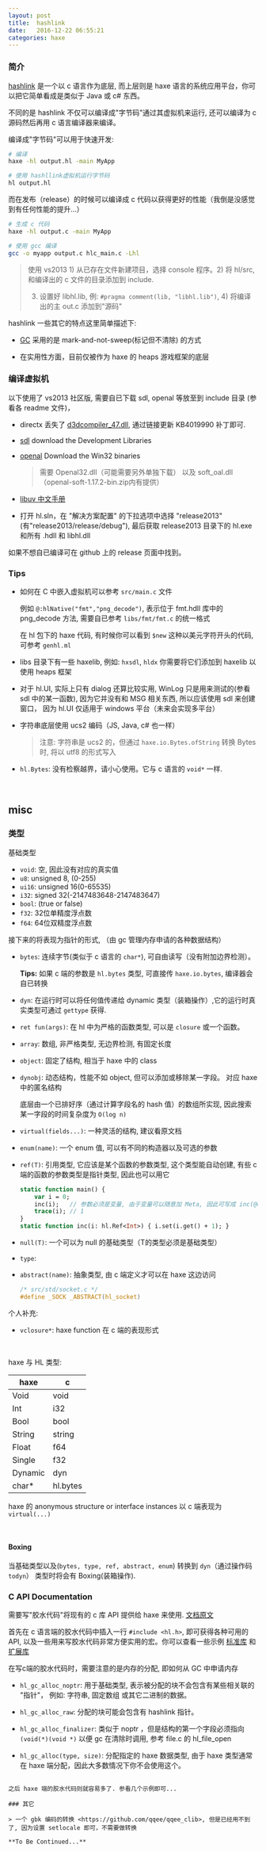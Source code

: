```yaml
---
layout: post
title:	hashlink
date:	2016-12-22 06:55:21
categories: haxe
---
```


### 简介

[hashlink](http://hashlink.haxe.org/) 是一个以 c 语言作为底层, 而上层则是 haxe 语言的系统应用平台，你可以把它简单看成是类似于 Java 或 c# 东西。

不同的是 hashlink 不仅可以编译成"字节码"通过其虚拟机来运行, 还可以编译为 c 源码然后再用 c 语言编译器来编译。

编译成"字节码"可以用于快速开发:

```bash
# 编译
haxe -hl output.hl -main MyApp

# 使用 hashllink虚拟机运行字节码
hl output.hl
```

<!-- more -->

而在发布（release）的时候可以编译成 c 代码以获得更好的性能（我倒是没感觉到有任何性能的提升...）

```bash
# 生成 c 代码
haxe -hl output.c -main MyApp

# 使用 gcc 编译
gcc -o myapp output.c hlc_main.c -Lhl
```

> 使用 vs2013 1) 从已存在文件新建项目，选择 console 程序。2) 将 hl/src, 和编译出的 c 文件的目录添加到 include.
>
> 3) 设置好 libhl.lib, 例: `#pragma comment(lib, "libhl.lib")`, 4) 将编译出的主 out.c 添加到"源码"

hashlink 一些其它的特点这里简单描述下:

* [GC](https://github.com/HaxeFoundation/hashlink/wiki/Notes-on-Garbage-Collector) 采用的是 mark-and-not-sweep(标记但不清除) 的方式

* 在实用性方面，目前仅被作为 haxe 的 heaps 游戏框架的底层

### 编译虚拟机

以下使用了 vs2013 社区版, 需要自已下载 sdl, openal 等放至到 include 目录 (参看各 readme 文件)，

- directx 丢失了 [d3dcompiler_47.dll](http://www.catalog.update.microsoft.com/Search.aspx?q=KB4019990), 通过链接更新 KB4019990 补丁即可.

- [sdl](https://www.libsdl.org/) download the Development Libraries

- [openal](http://openal-soft.org/) Download the Win32 binaries

  > 需要 Openal32.dll（可能需要另外单独下载） 以及 soft_oal.dll（openal-soft-1.17.2-bin.zip内有提供）

- [libuv 中文手册](https://github.com/forhappy/uvbook)

* 打开 hl.sln，在 "解决方案配置" 的下拉选项中选择 "release2013"(有"release2013/release/debug"), 最后获取 release2013 目录下的 hl.exe 和所有 .hdll 和 libhl.dll

如果不想自已编译可在 github 上的 release 页面中找到。

### Tips

* 如何在 C 中嵌入虚拟机可以参考 `src/main.c` 文件

  例如 `@:hlNative("fmt","png_decode")`, 表示位于 fmt.hdll 库中的 png_decode 方法, 需要自已参考 `libs/fmt/fmt.c` 的统一格式

  在 hl 包下的 haxe 代码, 有时候你可以看到 `$new` 这种以美元字符开头的代码, 可参考 `genhl.ml`

* libs 目录下有一些 haxelib, 例如: `hxsdl`, `hldx` 你需要将它们添加到 haxelib 以使用 heaps 框架

* 对于 hl.UI, 实际上只有 dialog 还算比较实用, WinLog 只是用来测试的(参看 sdl 中的某一函数), 因为它并没有和 MSG 相关东西, 所以应该使用 sdl 来创建窗口， 因为 hl.UI 仅适用于 windows 平台（未来会实现多平台）

* 字符串底层使用 ucs2 编码（JS, Java, c# 也一样）

  > 注意: 字符串是 ucs2 的，但通过 `haxe.io.Bytes.ofString` 转换 Bytes 时, 将以 utf8 的形式写入

* `hl.Bytes`: 没有检察越界，请小心使用。它与 c 语言的 `void*` 一样.

&nbsp;
&nbsp;

## misc

### 类型

基础类型

* `void`: 空, 因此没有对应的真实值
* `u8`: unsigned 8, (0-255)
* `ui16`: unsigned 16(0-65535)
* `i32`: signed 32(-2147483648-2147483647)
* `bool`: (true or false)
* `f32`: 32位单精度浮点数
* `f64`: 64位双精度浮点数

接下来的将表现为指针的形式, （由 gc 管理内存申请的各种数据结构）

* `bytes`: 连续字节(类似于 c 语言的 `char*`), 可自由读写（没有附加边界检测）。

  **Tips:** 如果 c 端的参数是 `hl.bytes` 类型, 可直接传 `haxe.io.bytes`, 编译器会自已转换

* `dyn`: 在运行时可以将任何值传递给 dynamic 类型（装箱操作）,它的运行时真实类型可通过 `gettype` 获得.

* `ret fun(args)`: 在 hl 中为严格的函数类型, 可以是 `closure` 或一个函数。

* `array`: 数组, 非严格类型, 无边界检测, 有固定长度

* `object`: 固定了结构, 相当于 haxe 中的 class

* `dynobj`: 动态结构，性能不如 object, 但可以添加或移除某一字段。 对应 haxe 中的匿名结构

  底层由一个已排好序（通过计算字段名的 hash 值）的数组所实现, 因此搜索某一字段的时间复杂度为 `O(log n)`

* `virtual(fields...)`: 一种灵活的结构, 建议看原文档

* `enum(name)`: 一个 enum 值, 可以有不同的构造器以及可选的参数

* `ref(T)`: 引用类型, 它应该是某个函数的参数类型, 这个类型能自动创建, 有些 c 端的函数的参数类型是指针类型, 因此也可以用它

   ```haxe
   static function main() {
       var i = 0;
       inc(i);   // 参数必须是变量, 由于变量可以随意加 Meta, 因此可写成 inc(@OUT i) 以让代码更可读
       trace(i); // 1
   }
   static function inc(i: hl.Ref<Int>) { i.set(i.get() + 1); }
   ```
* `null(T)`: 一个可以为 null 的基础类型（T的类型必须是基础类型）

* `type`:

* `abstract(name)`: 抽象类型, 由 c 端定义才可以在 haxe 这边访问

  ```c
  /* src/std/socket.c */
  #define _SOCK	_ABSTRACT(hl_socket)
  ```

个人补充:

* `vclosure*`: haxe function 在 c 端的表现形式

&nbsp;

haxe 与 HL 类型:

  haxe  |  c
--------|-------
Void    |  void
Int     |  i32
Bool    |  bool
String  |  string
Float   |  f64
Single  |  f32
Dynamic |  dyn
char*   |  hl.bytes

haxe 的 anonymous structure or interface instances 以 c 端表现为 `virtual(...)`

&nbsp;

#### Boxing

当基础类型以及(`bytes, type, ref, abstract, enum`) 转换到 `dyn`（通过操作码 `todyn`） 类型时将会有 Boxing(装箱操作).


### C API Documentation

需要写"胶水代码"将现有的 c 库 API 提供给 haxe 来使用. [文档原文](https://github.com/HaxeFoundation/hashlink/wiki/C-API-Documentation)

首先在 c 语言端的胶水代码中插入一行 `#include <hl.h>`, 即可获得各种可用的 API, 以及一些用来写胶水代码非常方便实用的宏。你可以查看一些示例 [标准库](https://github.com/HaxeFoundation/hashlink/tree/master/src/std)
和[扩展库](https://github.com/HaxeFoundation/hashlink/tree/master/libs)


在写c端的胶水代码时，需要注意的是内存的分配, 即如何从 GC 中申请内存

* `hl_gc_alloc_noptr`: 用于基础类型, 表示被分配的块不会包含有某些相关联的 "指针"， 例如: 字符串, 固定数组 或其它二进制的数据。

* `hl_gc_alloc_raw`: 分配的块可能会包含有 hashlink 指针。

* `hl_gc_alloc_finalizer`: 类似于 noptr ，但是结构的第一个字段必须指向 `(void(*)(void *)` 以便 gc 在清除时调用, 参考 file.c 的 hl_file_open

* `hl_gc_alloc(type, size)`: 分配指定的 haxe 数据类型, 由于 haxe 类型通常在 haxe 端分配，因此大多数情况下你不会使用这个。
```

之后 haxe 端的胶水代码则就容易多了. 参看几个示例即可...

### 其它

> 一个 gbk 编码的转换 <https://github.com/qqee/qqee_clib>, 但是已经用不到了, 因为设置 setlocale 即可，不需要做转换

**To Be Continued...**
